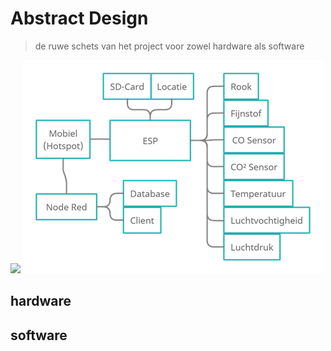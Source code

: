 # Abstract Design
> de ruwe schets van het project voor zowel hardware als software

<img src="/.pictures/Blockdiagram_hardware_software.png">
<img src="./pictures/Blockdiagram_hardware_software.png">

## hardware


## software
